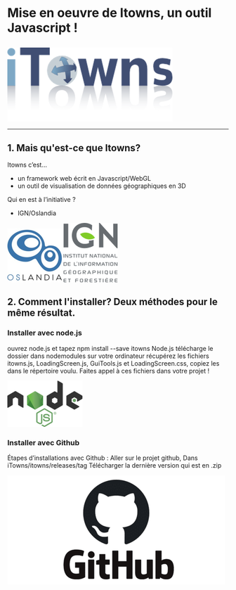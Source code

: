 # Mise en oeuvre de Itowns, un outil Javascript ! <p align=center>

![image](/3d/media/Image1.png "Title")

---

## 1. Mais qu'est-ce que Itowns? 

Itowns c’est…
  - un framework web écrit en Javascript/WebGL
  - un outil de visualisation de données géographiques en 3D

Qui en est à l’initiative ? 
  - IGN/Oslandia

![image](/3d/media/Image2.png "Title")
![image](/3d/media/Image3.png "Title")

## 2. Comment l'installer? Deux méthodes pour le même résultat.
### Installer avec  node.js 

ouvrez node.js et tapez
npm install --save itowns
Node.js télécharge le dossier dans nodemodules sur votre ordinateur
récupérez les fichiers itowns.js, LoadingScreen.js, GuiTools.js et LoadingScreen.css, copiez les dans le répertoire voulu.
Faites appel à ces fichiers dans votre projet !

![image](/3d/media/Image4.png "Title")

### Installer avec Github
Étapes d’installations avec Github  : 
Aller sur le projet github, 
Dans iTowns/itowns/releases/tag 
Télécharger la dernière version qui est en .zip

![image](/3d/media/Image5.png "Title")
